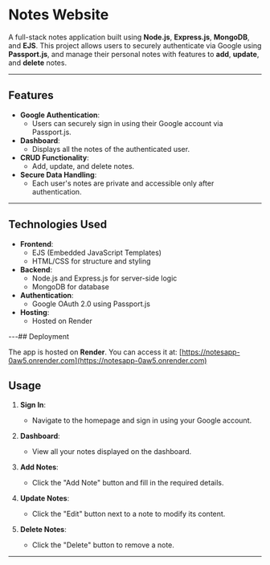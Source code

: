 # Notes Website

A full-stack notes application built using **Node.js**, **Express.js**, **MongoDB**, and **EJS**. This project allows users to securely authenticate via Google using **Passport.js**, and manage their personal notes with features to **add**, **update**, and **delete** notes.

---

## Features

- **Google Authentication**:
  - Users can securely sign in using their Google account via Passport.js.
- **Dashboard**:
  - Displays all the notes of the authenticated user.
- **CRUD Functionality**:
  - Add, update, and delete notes.
- **Secure Data Handling**:
  - Each user's notes are private and accessible only after authentication.

---

## Technologies Used

- **Frontend**:
  - EJS (Embedded JavaScript Templates)
  - HTML/CSS for structure and styling
- **Backend**:
  - Node.js and Express.js for server-side logic
  - MongoDB for database
- **Authentication**:
  - Google OAuth 2.0 using Passport.js
- **Hosting**:
  - Hosted on Render

---## Deployment

The app is hosted on **Render**. You can access it at:
[https://notesapp-0aw5.onrender.com](https://notesapp-0aw5.onrender.com)
## Usage

1. **Sign In**:
   - Navigate to the homepage and sign in using your Google account.

2. **Dashboard**:
   - View all your notes displayed on the dashboard.

3. **Add Notes**:
   - Click the "Add Note" button and fill in the required details.

4. **Update Notes**:
   - Click the "Edit" button next to a note to modify its content.

5. **Delete Notes**:
   - Click the "Delete" button to remove a note.

---
